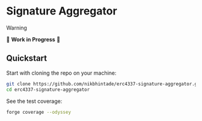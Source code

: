 # Signature Aggregator

> [!WARNING]  
> 🚧 **Work in Progress** 🚧 

## Quickstart

Start with cloning the repo on your machine:
```bash
git clone https://github.com/nikbhintade/erc4337-signature-aggregator.git
cd erc4337-signature-aggregator
```

See the test coverage:

```bash
forge coverage --odyssey
```
